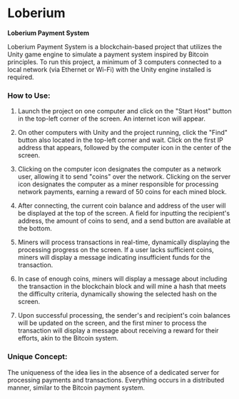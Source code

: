# Loberium
**Loberium Payment System**

Loberium Payment System is a blockchain-based project that utilizes the Unity game engine to simulate a payment system inspired by Bitcoin principles. To run this project, a minimum of 3 computers connected to a local network (via Ethernet or Wi-Fi) with the Unity engine installed is required.

### How to Use:

1. Launch the project on one computer and click on the "Start Host" button in the top-left corner of the screen. An internet icon will appear.

2. On other computers with Unity and the project running, click the "Find" button also located in the top-left corner and wait. Click on the first IP address that appears, followed by the computer icon in the center of the screen.

3. Clicking on the computer icon designates the computer as a network user, allowing it to send "coins" over the network. Clicking on the server icon designates the computer as a miner responsible for processing network payments, earning a reward of 50 coins for each mined block.

4. After connecting, the current coin balance and address of the user will be displayed at the top of the screen. A field for inputting the recipient's address, the amount of coins to send, and a send button are available at the bottom.

5. Miners will process transactions in real-time, dynamically displaying the processing progress on the screen. If a user lacks sufficient coins, miners will display a message indicating insufficient funds for the transaction.

6. In case of enough coins, miners will display a message about including the transaction in the blockchain block and will mine a hash that meets the difficulty criteria, dynamically showing the selected hash on the screen.

7. Upon successful processing, the sender's and recipient's coin balances will be updated on the screen, and the first miner to process the transaction will display a message about receiving a reward for their efforts, akin to the Bitcoin system.

### Unique Concept:

The uniqueness of the idea lies in the absence of a dedicated server for processing payments and transactions. Everything occurs in a distributed manner, similar to the Bitcoin payment system.
